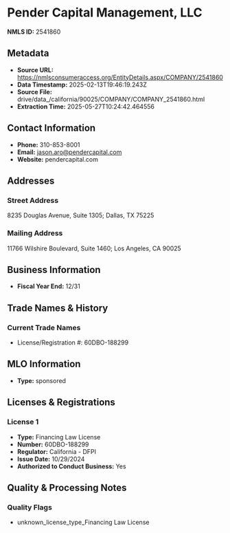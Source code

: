 # Pender Capital Management, LLC

**NMLS ID:** 2541860

## Metadata
- **Source URL:** https://nmlsconsumeraccess.org/EntityDetails.aspx/COMPANY/2541860
- **Data Timestamp:** 2025-02-13T19:46:19.243Z
- **Source File:** drive/data_/california/90025/COMPANY/COMPANY_2541860.html
- **Extraction Time:** 2025-05-27T10:24:42.464556

## Contact Information
- **Phone:** 310-853-8001
- **Email:** jason.aro@pendercapital.com
- **Website:** pendercapital.com

## Addresses
### Street Address
8235 Douglas Avenue, Suite 1305; Dallas, TX 75225

### Mailing Address
11766 Wilshire Boulevard, Suite 1460; Los Angeles, CA 90025

## Business Information
- **Fiscal Year End:** 12/31

## Trade Names & History
### Current Trade Names
- License/Registration #: 60DBO-188299

## MLO Information
- **Type:** sponsored

## Licenses & Registrations

### License 1
- **Type:** Financing Law License
- **Number:** 60DBO-188299
- **Regulator:** California - DFPI
- **Issue Date:** 10/29/2024
- **Authorized to Conduct Business:** Yes

## Quality & Processing Notes
### Quality Flags
- unknown_license_type_Financing Law License
